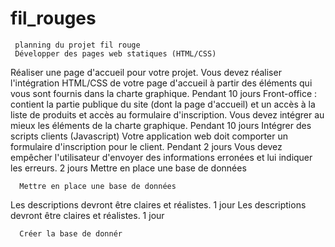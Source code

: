 # fil_rouges

     planning du projet fil rouge
     Développer des pages web statiques (HTML/CSS)
Réaliser une page d'accueil pour votre projet. Vous devez réaliser l'intégration HTML/CSS de votre page d'accueil à partir des éléments qui vous sont fournis dans la charte graphique. Pendant 10 jours
Front-office : contient la partie publique du site (dont la page d'accueil) et un accès à la liste de produits et accès au formulaire d'inscription. Vous devez intégrer au mieux les éléments de la charte graphique. Pendant 10 jours
     Intégrer des scripts clients (Javascript)
 Votre application web doit comporter un formulaire d'inscription pour le client. Pendant 2 jours
 Vous devez empêcher l'utilisateur d'envoyer des informations erronées et lui indiquer les erreurs. 2 jours
      Mettre en place une base de données
      
      Mettre en place une base de données    
  Les descriptions devront être claires et réalistes. 1 jour
  Les descriptions devront être claires et réalistes. 1 jour
  
      Créer la base de donnér 
      
      
